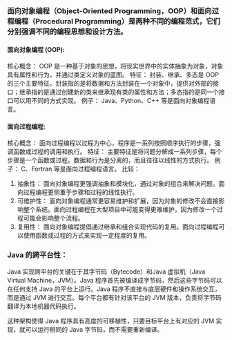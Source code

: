 ### 面向对象编程（Object-Oriented Programming，OOP）和面向过程编程（Procedural Programming）是两种不同的编程范式，它们分别强调不同的编程思想和设计方法。

#### 面向对象编程 (OOP):

核心概念： OOP 是一种基于对象的思想，将现实世界中的实体抽象为对象，对象具有属性和行为，并通过类定义对象的蓝图。
特征： 封装、继承、多态是 OOP 的三个主要特征。封装指的是将数据和方法封装在一个对象中，提供对外部的接口；继承指的是通过创建新的类来继承现有类的属性和方法；多态指的是同一个接口可以用不同的方式实现。
例子： Java、Python、C++ 等是面向对象编程语言。
#### 面向过程编程:

核心概念： 面向过程编程以过程为中心，程序是一系列按照顺序执行的步骤，强调函数或过程的调用和执行。
特征： 主要特征是将问题分解成一系列步骤，每个步骤是一个函数或过程。数据和行为是分离的，而且往往以线性的方式执行。
例子： C、Fortran 等是面向过程编程语言。
比较：

1. 抽象性： 面向对象编程更强调抽象和模块化，通过对象的组合来解决问题。面向过程编程更侧重于步骤和过程的线性执行。
2. 可维护性： 面向对象编程通常更容易维护和扩展，因为对象的修改不会直接影响整个系统。面向过程编程在大型项目中可能变得更难维护，因为修改一个过程可能会影响整个流程。
3. 复用性： 面向对象编程提倡通过继承和组合实现代码的复用。面向过程编程可以使用函数或过程的方式来实现一定程度的复用。

### Java 的跨平台性：
Java 实现跨平台的关键在于其字节码（Bytecode）和Java 虚拟机（Java Virtual Machine，JVM）。Java 程序首先被编译成字节码，然后这些字节码可以在任何支持 Java 的平台上运行。Java 程序不直接与底层硬件和操作系统交互，而是通过 JVM 进行交互。每个平台都有针对该平台的 JVM 版本，负责将字节码翻译为本地机器代码执行。

这种架构使得 Java 程序具有高度的可移植性，只要目标平台上有对应的 JVM 实现，就可以运行相同的 Java 字节码，而不需要重新编译。
